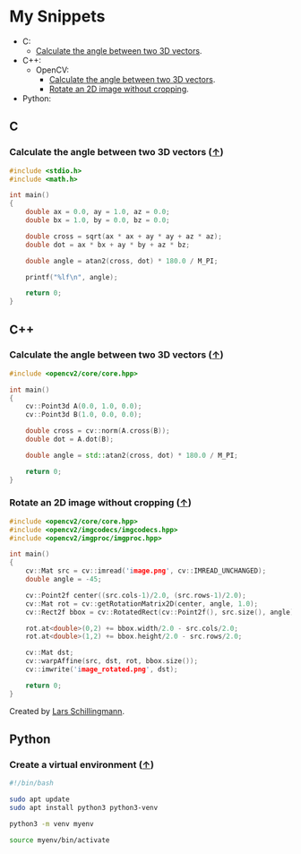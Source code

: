 # My Snippets

* C:
    * [Calculate the angle between two 3D vectors](#calculate-the-angle-between-two-3d-vectors-).
* C++:
    * OpenCV:
        * [Calculate the angle between two 3D vectors](#calculate-the-angle-between-two-3d-vectors-).
        * [Rotate an 2D image without cropping](#rotate-an-2d-image-without-cropping-).
* Python:

## C

### Calculate the angle between two 3D vectors ([↑](#my-snippets))

```c
#include <stdio.h>
#include <math.h>

int main()
{
    double ax = 0.0, ay = 1.0, az = 0.0;
    double bx = 1.0, by = 0.0, bz = 0.0;

    double cross = sqrt(ax * ax + ay * ay + az * az);
    double dot = ax * bx + ay * by + az * bz;

    double angle = atan2(cross, dot) * 180.0 / M_PI;

    printf("%lf\n", angle);

    return 0;
}
```

## C++

### Calculate the angle between two 3D vectors ([↑](#my-snippets))

```cpp
#include <opencv2/core/core.hpp>

int main()
{
    cv::Point3d A(0.0, 1.0, 0.0);
    cv::Point3d B(1.0, 0.0, 0.0);

    double cross = cv::norm(A.cross(B));
    double dot = A.dot(B);

    double angle = std::atan2(cross, dot) * 180.0 / M_PI;

    return 0;
}
```

### Rotate an 2D image without cropping ([↑](#my-snippets))

```cpp
#include <opencv2/core/core.hpp>
#include <opencv2/imgcodecs/imgcodecs.hpp>
#include <opencv2/imgproc/imgproc.hpp>

int main()
{
    cv::Mat src = cv::imread('image.png', cv::IMREAD_UNCHANGED);
    double angle = -45;

    cv::Point2f center((src.cols-1)/2.0, (src.rows-1)/2.0);
    cv::Mat rot = cv::getRotationMatrix2D(center, angle, 1.0);
    cv::Rect2f bbox = cv::RotatedRect(cv::Point2f(), src.size(), angle).boundingRect2f();

    rot.at<double>(0,2) += bbox.width/2.0 - src.cols/2.0;
    rot.at<double>(1,2) += bbox.height/2.0 - src.rows/2.0;

    cv::Mat dst;
    cv::warpAffine(src, dst, rot, bbox.size());
    cv::imwrite('image_rotated.png', dst);

    return 0;
}
```

Created by [Lars Schillingmann](https://stackoverflow.com/questions/22041699/rotate-an-image-without-cropping-in-opencv-in-c).

## Python

### Create a virtual environment ([↑](#my-snippets))

```sh
#!/bin/bash

sudo apt update
sudo apt install python3 python3-venv

python3 -m venv myenv

source myenv/bin/activate
```
